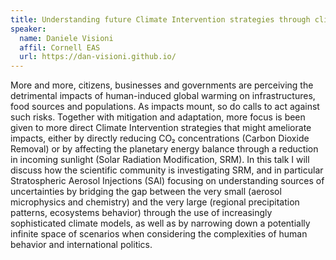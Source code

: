 ```yaml
---
title: Understanding future Climate Intervention strategies through climate modelling
speaker:
  name: Daniele Visioni
  affil: Cornell EAS
  url: https://dan-visioni.github.io/
---
```


More and more, citizens, businesses and governments are perceiving the
detrimental impacts of  human-induced global warming on infrastructures, food
sources and populations. As impacts mount, so do calls to act against such
risks. Together with mitigation and adaptation, more focus is been given to
more direct Climate Intervention strategies that might ameliorate impacts,
either by directly reducing CO₂ concentrations (Carbon Dioxide Removal) or by
affecting the planetary energy balance through a reduction in incoming sunlight
(Solar Radiation Modification, SRM). In this talk I will discuss how the
scientific community is investigating SRM, and in particular Stratospheric
Aerosol Injections (SAI) focusing on understanding sources of uncertainties by
bridging the gap between the very small (aerosol microphysics and chemistry)
and the very large (regional precipitation patterns, ecosystems behavior)
through the use of increasingly sophisticated climate models, as well as by
narrowing down a potentially infinite space of scenarios when considering the
complexities of human behavior and international politics.

